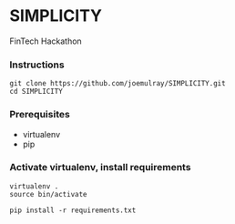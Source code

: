 # SIMPLICITY
FinTech Hackathon


### Instructions

```
git clone https://github.com/joemulray/SIMPLICITY.git
cd SIMPLICITY
```

### Prerequisites
* virtualenv
* pip


### Activate virtualenv, install requirements

```
virtualenv .
source bin/activate

pip install -r requirements.txt
```

